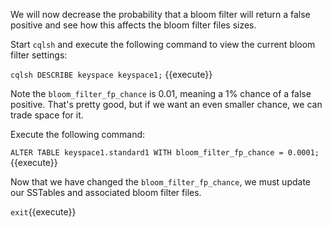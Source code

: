 We will now decrease the probability that a bloom filter will return a false positive and see how this affects the bloom filter files sizes.

Start `cqlsh` and execute the following command to view the current bloom filter settings:

`cqlsh
DESCRIBE keyspace keyspace1;` {{execute}}

Note the `bloom_filter_fp_chance` is 0.01, meaning a 1% chance of a false positive. That's pretty good, but if we want an even smaller chance, we can trade space for it.

Execute the following command:

`ALTER TABLE keyspace1.standard1 WITH bloom_filter_fp_chance = 0.0001;`{{execute}}

Now that we have changed the `bloom_filter_fp_chance`, we must update our SSTables and associated bloom filter files.

`exit`{{execute}}
